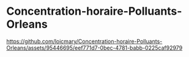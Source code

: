 # Concentration-horaire-Polluants-Orleans



https://github.com/loicmary/Concentration-horaire-Polluants-Orleans/assets/95446695/eef771d7-0bec-4781-babb-0225caf92979

